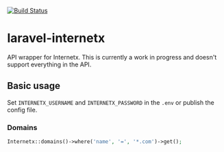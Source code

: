 [![Build Status](https://travis-ci.com/dialect-katrineholm/laravel-internetx.svg?token=EdYhqXZq4TUuwAgtq16F&branch=master)](https://travis-ci.com/dialect-katrineholm/laravel-internetx)

# laravel-internetx
API wrapper for Internetx. This is currently a work in progress and doesn't support everything in the API.

## Basic usage
Set `INTERNETX_USERNAME` and `INTERNETX_PASSWORD` in the `.env` or publish the config file.



### Domains

``` php
Internetx::domains()->where('name', '=', '*.com')->get();
```


